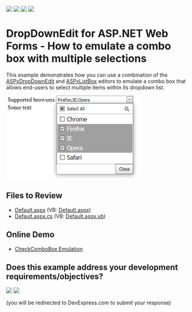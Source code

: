 <!-- default badges list -->
![](https://img.shields.io/endpoint?url=https://codecentral.devexpress.com/api/v1/VersionRange/128537039/17.2.3%2B)
[![](https://img.shields.io/badge/Open_in_DevExpress_Support_Center-FF7200?style=flat-square&logo=DevExpress&logoColor=white)](https://supportcenter.devexpress.com/ticket/details/E2317)
[![](https://img.shields.io/badge/📖_How_to_use_DevExpress_Examples-e9f6fc?style=flat-square)](https://docs.devexpress.com/GeneralInformation/403183)
[![](https://img.shields.io/badge/💬_Leave_Feedback-feecdd?style=flat-square)](#does-this-example-address-your-development-requirementsobjectives)
<!-- default badges end -->
# DropDownEdit for ASP.NET Web Forms - How to emulate a combo box with multiple selections

This example demonstrates how you can use a combination of the [ASPxDropDownEdit](https://docs.devexpress.com/AspNet/DevExpress.Web.ASPxDropDownEdit) and [ASPxListBox](https://docs.devexpress.com/AspNet/DevExpress.Web.ASPxListBox) editors to emulate a combo box that allows end-users to select multiple items within its dropdown list.

![](drop-down-edit-with-list-box.png)

## Files to Review

* [Default.aspx](./CS/Default.aspx) (VB: [Default.aspx](./VB/Default.aspx))
* [Default.aspx.cs](./CS/Default.aspx.cs) (VB: [Default.aspx.vb](./VB/Default.aspx.vb))

## Online Demo

* [CheckComboBox Emulation](https://demos.devexpress.com/ASPxEditorsDemos/ASPxDropDownEdit/CheckComboBox.aspx)
<!-- feedback -->
## Does this example address your development requirements/objectives?

[<img src="https://www.devexpress.com/support/examples/i/yes-button.svg"/>](https://www.devexpress.com/support/examples/survey.xml?utm_source=github&utm_campaign=asp-net-web-forms-dropdownedit-with-listbox&~~~was_helpful=yes) [<img src="https://www.devexpress.com/support/examples/i/no-button.svg"/>](https://www.devexpress.com/support/examples/survey.xml?utm_source=github&utm_campaign=asp-net-web-forms-dropdownedit-with-listbox&~~~was_helpful=no)

(you will be redirected to DevExpress.com to submit your response)
<!-- feedback end -->
